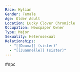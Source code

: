 ```yaml
---
Race: Hylian
Gender: Female
Age: Older Adult
Location: Lucky Clover Chronicle
Occupation: Newspaper Owner
Type: Major
Sexuality: Heterosexual
Relationships:
  - "[[Douma]] (sister)"
  - "[[Juannelle]] (sister)"
---
```

 #npc 

